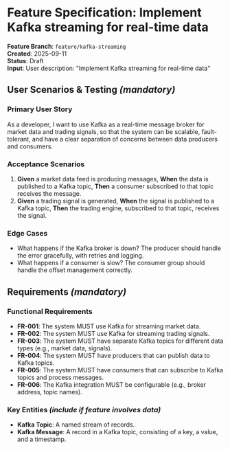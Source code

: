 # Feature Specification: Implement Kafka streaming for real-time data

**Feature Branch**: `feature/kafka-streaming`  
**Created**: 2025-09-11  
**Status**: Draft  
**Input**: User description: "Implement Kafka streaming for real-time data"

## User Scenarios & Testing *(mandatory)*

### Primary User Story
As a developer, I want to use Kafka as a real-time message broker for market data and trading signals, so that the system can be scalable, fault-tolerant, and have a clear separation of concerns between data producers and consumers.

### Acceptance Scenarios
1. **Given** a market data feed is producing messages, **When** the data is published to a Kafka topic, **Then** a consumer subscribed to that topic receives the message.
2. **Given** a trading signal is generated, **When** the signal is published to a Kafka topic, **Then** the trading engine, subscribed to that topic, receives the signal.

### Edge Cases
- What happens if the Kafka broker is down? The producer should handle the error gracefully, with retries and logging.
- What happens if a consumer is slow? The consumer group should handle the offset management correctly.

## Requirements *(mandatory)*

### Functional Requirements
- **FR-001**: The system MUST use Kafka for streaming market data.
- **FR-002**: The system MUST use Kafka for streaming trading signals.
- **FR-003**: The system MUST have separate Kafka topics for different data types (e.g., market data, signals).
- **FR-004**: The system MUST have producers that can publish data to Kafka topics.
- **FR-005**: The system MUST have consumers that can subscribe to Kafka topics and process messages.
- **FR-006**: The Kafka integration MUST be configurable (e.g., broker address, topic names).

### Key Entities *(include if feature involves data)*
- **Kafka Topic**: A named stream of records.
- **Kafka Message**: A record in a Kafka topic, consisting of a key, a value, and a timestamp.
